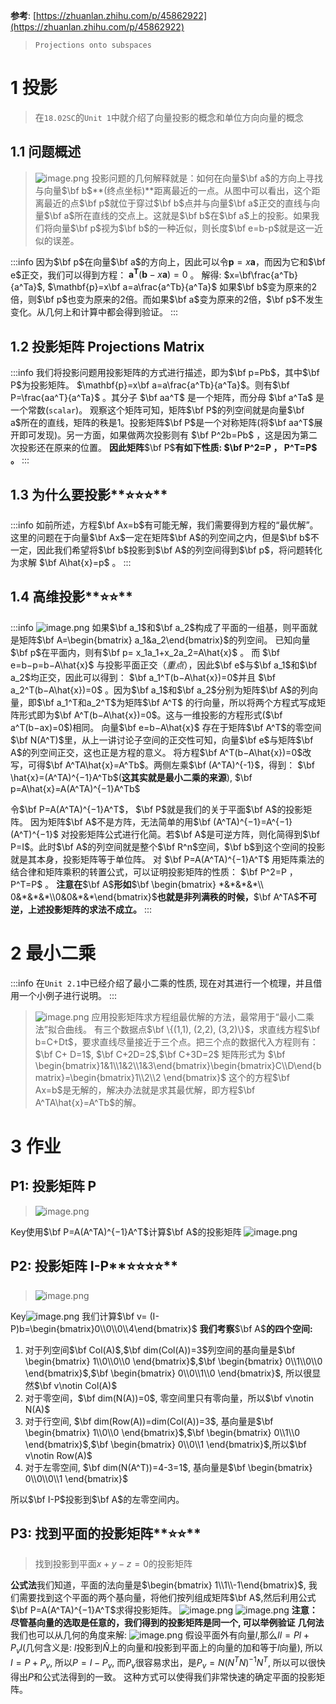 **参考**: [https://zhuanlan.zhihu.com/p/45862922](https://zhuanlan.zhihu.com/p/45862922)
> `Projections onto subspaces`


# 1 投影
> 在`18.02SC`的`Unit 1`中就介绍了向量投影的概念和单位方向向量的概念



## 1.1 问题概述
> ![image.png](./2.2_子空间投影.assets/20230302_2030036507.png)
> 投影问题的几何解释就是：如何在向量$\bf a$的方向上寻找与向量$\bf b$**(终点坐标)**距离最近的一点。从图中可以看出，这个距离最近的点$\bf p$就位于穿过$\bf b$点并与向量$\bf a$正交的直线与向量$\bf a$所在直线的交点上。这就是$\bf b$在$\bf a$上的投影。如果我们将向量$\bf p$视为$\bf b$的一种近似，则长度$\bf e=b-p$就是这一近似的误差。

:::info
因为$\bf p$在向量$\bf a$的方向上，因此可以令$\mathbf p=x\mathbf a$，而因为它和$\bf e$正交，我们可以得到方程： $\mathbf{a^T}(\mathbf{b}−x\mathbf a)=0$ 。
解得: $x=\bf\frac{a^Tb}{a^Ta}$, $\mathbf{p}=x\bf a=a\frac{a^Tb}{a^Ta}$
如果$\bf b$变为原来的$2$倍，则$\bf p$也变为原来的$2$倍。而如果$\bf a$变为原来的$2$倍，$\bf p$不发生变化。从几何上和计算中都会得到验证。
:::

## 1.2 投影矩阵 Projections Matrix
:::info
我们将投影问题用投影矩阵的方式进行描述，即为$\bf p=Pb$，其中$\bf P$为投影矩阵。
$\mathbf{p}=x\bf a=a\frac{a^Tb}{a^Ta}$。则有$\bf P=\frac{aa^T}{a^Ta}$ 。其分子 $\bf aa^T$ 是一个矩阵，而分母 $\bf a^Ta$ 是一个常数(`scalar`)。
观察这个矩阵可知，矩阵$\bf P$的列空间就是向量$\bf a$所在的直线，矩阵的秩是$1$。投影矩阵$\bf P$是一个对称矩阵(将$\bf aa^T$展开即可发现)。另一方面，如果做两次投影则有 $\bf P^2b=Pb$ ，这是因为第二次投影还在原来的位置。
**因此矩阵**$\bf P$**有如下性质: **$\bf P^2=P ， P^T=P$** 。**
:::

## 1.3 为什么要投影**⭐⭐⭐**
:::info
如前所述，方程$\bf Ax=b$有可能无解，我们需要得到方程的“最优解”。这里的问题在于向量$\bf Ax$一定在矩阵$\bf A$的列空间之内，但是$\bf b$不一定，因此我们希望将$\bf b$投影到$\bf A$的列空间得到$\bf p$，将问题转化为求解 $\bf A\hat{x}=p$ 。
:::

## 1.4 高维投影**⭐⭐**
:::info
![image.png](./2.2_子空间投影.assets/20230302_2030035463.png)
如果$\bf a_1$和$\bf a_2$构成了平面的一组基，则平面就是矩阵$\bf A=\begin{bmatrix} a_1&a_2\end{bmatrix}$的列空间。
已知向量$\bf p$在平面内，则有$\bf p= x_1a_1+x_2a_2=A\hat{x}$ 。
而 $\bf e=b−p=b−A\hat{x}$ 与投影平面正交（_重点_），因此$\bf e$与$\bf a_1$和$\bf a_2$均正交，因此可以得到： $\bf a_1^T(b−A\hat{x})=0$并且 $\bf a_2^T(b−A\hat{x})=0$ 。因为$\bf a_1$和$\bf a_2$分别为矩阵$\bf A$的列向量，即$\bf a_1^T和a_2^T$为矩阵$\bf A^T$ 的行向量，所以将两个方程式写成矩阵形式即为$\bf A^T(b−A\hat{x})=0$。这与一维投影的方程形式($\bf a^T(b−ax)=0$)相同。
向量$\bf e=b−A\hat{x}$ 存在于矩阵$\bf A^T$的零空间$\bf N(A^T)$里，从上一讲讨论子空间的正交性可知，向量$\bf e$与矩阵$\bf A$的列空间正交，这也正是方程的意义。
将方程$\bf A^T(b−A\hat{x})=0$改写，可得$\bf A^TA\hat{x}=A^Tb$。两侧左乘$\bf (A^TA)^{-1}$，得到：
$\bf \hat{x}=(A^TA)^{−1}A^Tb$(**这其实就是最小二乘的来源**), $\bf p=A\hat{x}=A(A^TA)^{−1}A^Tb$

令$\bf P=A(A^TA)^{−1}A^T$， $\bf P$就是我们的关于平面$\bf A$的投影矩阵。
因为矩阵$\bf A$不是方阵，无法简单的用$\bf (A^TA)^{−1}=A^{−1}(A^T)^{−1}$ 对投影矩阵公式进行化简。若$\bf A$是可逆方阵，则化简得到$\bf P=I$。此时$\bf A$的列空间就是整个$\bf R^n$空间，$\bf b$到这个空间的投影就是其本身，投影矩阵等于单位阵。
对 $\bf P=A(A^TA)^{−1}A^T$ 用矩阵乘法的结合律和矩阵乘积的转置公式，可以证明投影矩阵的性质： $\bf P^2=P ， P^T=P$ 。
**注意在**$\bf A$**形如**$\bf \begin{bmatrix} *&*&*&*\\ 0&*&*&*\\0&0&*&*\end{bmatrix}$**也就是非列满秩的时候，**$\bf A^TA$**不可逆，上述投影矩阵的求法不成立。**
:::


# 2 最小二乘
:::info
在`Unit 2.1`中已经介绍了最小二乘的性质, 现在对其进行一个梳理，并且借用一个小例子进行说明。
:::
> ![image.png](./2.2_子空间投影.assets/20230302_2030032072.png)
> 应用投影矩阵求方程组最优解的方法，最常用于“最小二乘法”拟合曲线。
> 有三个数据点$\bf \{(1,1), (2,2), (3,2)\}$，求直线方程$\bf b=C+Dt$，要求直线尽量接近于三个点。把三个点的数据代入方程则有：
> $\bf C+ D=1$, $\bf C+2D=2$,$\bf C+3D=2$
> 矩阵形式为 $\bf \begin{bmatrix}1&1\\1&2\\1&3\end{bmatrix}\begin{bmatrix}C\\D\end{bmatrix}=\begin{bmatrix}1\\2\\2 \end{bmatrix}$
> 这个的方程$\bf Ax=b$是无解的，解决办法就是求其最优解，即方程$\bf A^TA\hat{x}=A^Tb$的解。


# 3 作业
## P1: 投影矩阵 P
> ![image.png](./2.2_子空间投影.assets/20230302_2030032899.png)

Key使用$\bf P=A(A^TA)^{−1}A^T$计算$\bf A$的投影矩阵
![image.png](./2.2_子空间投影.assets/20230302_2030032714.png)

## P2: 投影矩阵 I-P**⭐⭐⭐⭐**
> ![image.png](./2.2_子空间投影.assets/20230302_2030035193.png)

Key![image.png](./2.2_子空间投影.assets/20230302_2030039362.png)
我们计算$\bf v= (I-P)b=\begin{bmatrix}0\\0\\0\\4\end{bmatrix}$
**我们考察**$\bf A$**的四个空间:**

1. 对于列空间$\bf Col(A)$,$\bf dim(Col(A))=3$列空间的基向量是$\bf \begin{bmatrix} 1\\0\\0\\0 \end{bmatrix}$,$\bf \begin{bmatrix} 0\\1\\0\\0 \end{bmatrix}$,$\bf \begin{bmatrix} 0\\0\\1\\0 \end{bmatrix}$, 所以很显然$\bf v\notin Col(A)$
2. 对于零空间，$\bf dim(N(A))=0$, 零空间里只有零向量，所以$\bf v\notin N(A)$
3. 对于行空间, $\bf dim(Row(A))=dim(Col(A))=3$, 基向量是$\bf \begin{bmatrix} 1\\0\\0 \end{bmatrix}$,$\bf \begin{bmatrix} 0\\1\\0 \end{bmatrix}$,$\bf \begin{bmatrix} 0\\0\\1 \end{bmatrix}$,所以$\bf v\notin Row(A)$
4. 对于左零空间, $\bf dim(N(A^T))=4-3=1$, 基向量是$\bf \begin{bmatrix} 0\\0\\0\\1 \end{bmatrix}$

所以$\bf I-P$投影到$\bf A$的左零空间内。

## P3: 找到平面的投影矩阵**⭐⭐**
> 找到投影到平面$x+y-z=0$的投影矩阵

**公式法**我们知道，平面的法向量是$\begin{bmatrix} 1\\1\\-1\end{bmatrix}$, 我们需要找到这个平面的两个基向量，将他们按列组成矩阵$\bf A$,然后利用公式$\bf P=A(A^TA)^{−1}A^T$求得投影矩阵。
![image.png](./2.2_子空间投影.assets/20230302_2030043921.png)
![image.png](./2.2_子空间投影.assets/20230302_2030049798.png)
**注意：尽管基向量的选取是任意的，我们得到的投影矩阵是同一个, 可以举例验证**
**几何法**我们也可以从几何的角度来解:
![image.png](./2.2_子空间投影.assets/20230302_2030048156.png)
假设平面外有向量$l$,那么$Il=Pl+P_vl$(几何含义是: $l$投影到$\hat{N}$上的向量和$l$投影到平面上的向量的加和等于$l$向量), 所以$I=P+P_v$, 所以$P=I-P_v$, 而$P_v$很容易求出，是$P_v=N(N^TN)^{-1}N^T$, 所以可以很快得出$P$和公式法得到的一致。
这种方式可以使得我们非常快速的确定平面的投影矩阵。
 
